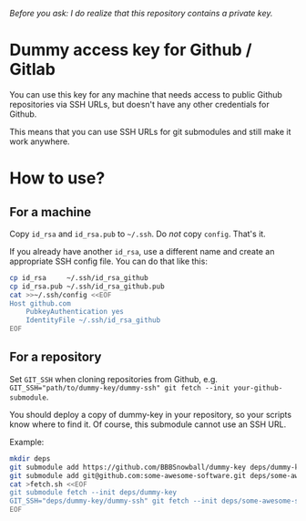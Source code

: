 *Before you ask: I do realize that this repository contains a private key.*

Dummy access key for Github / Gitlab
====================================

You can use this key for any machine that needs access to public Github repositories via SSH URLs,
but doesn't have any other credentials for Github.

This means that you can use SSH URLs for git submodules and still make it work anywhere.


How to use?
===========

For a machine
-------------

Copy `id_rsa` and `id_rsa.pub` to `~/.ssh`. Do *not* copy `config`. That's it.

If you already have another `id_rsa`, use a different name and create an appropriate SSH config file. You can do that like this:

```sh
cp id_rsa     ~/.ssh/id_rsa_github
cp id_rsa.pub ~/.ssh/id_rsa_github.pub
cat >>~/.ssh/config <<EOF
Host github.com
    PubkeyAuthentication yes
    IdentityFile ~/.ssh/id_rsa_github
EOF
```

For a repository
----------------

Set `GIT_SSH` when cloning repositories from Github, e.g. `GIT_SSH="path/to/dummy-key/dummy-ssh" git fetch --init your-github-submodule`.

You should deploy a copy of dummy-key in your repository, so your scripts know where to find it. Of course, this submodule cannot use an SSH URL.

Example:
```sh
mkdir deps
git submodule add https://github.com/BBBSnowball/dummy-key deps/dummy-key
git submodule add git@github.com:some-awesome-software.git deps/some-awesome-software
cat >fetch.sh <<EOF
git submodule fetch --init deps/dummy-key
GIT_SSH="deps/dummy-key/dummy-ssh" git fetch --init deps/some-awesome-software
EOF
```
